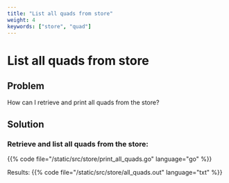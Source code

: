 ```yaml
---
title: "List all quads from store"
weight: 4
keywords: ["store", "quad"]
---
```


# List all quads from store

## Problem

How can I retrieve and print all quads from the store?

## Solution

### Retrieve and list all quads from the store:
{{% code file="/static/src/store/print_all_quads.go" language="go" %}}

Results:
{{% code file="/static/src/store/all_quads.out" language="txt" %}}

